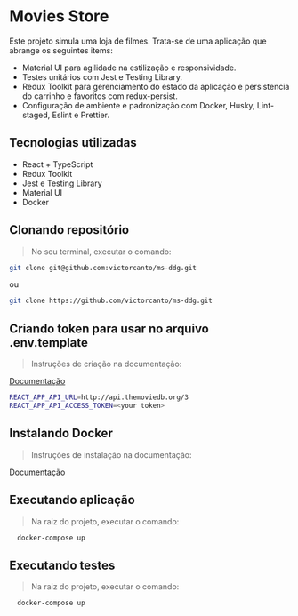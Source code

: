 # Movies Store

Este projeto simula uma loja de filmes. Trata-se de uma aplicação que abrange os seguintes items:

-   Material UI para agilidade na estilização e responsividade.
-   Testes unitários com Jest e Testing Library.
-   Redux Toolkit para gerenciamento do estado da aplicação e persistencia do carrinho e favoritos com redux-persist.
-   Configuração de ambiente e padronização com Docker, Husky, Lint-staged, Eslint e Prettier.

## Tecnologias utilizadas

-   React + TypeScript
-   Redux Toolkit
-   Jest e Testing Library
-   Material UI
-   Docker

## Clonando repositório

> No seu terminal, executar o comando:

```bash
git clone git@github.com:victorcanto/ms-ddg.git
```

ou

```bash
git clone https://github.com/victorcanto/ms-ddg.git
```

## Criando token para usar no arquivo .env.template

> Instruções de criação na documentação:

[Documentação](https://developers.themoviedb.org/3/getting-started/introduction)

```bash
REACT_APP_API_URL=http://api.themoviedb.org/3
REACT_APP_API_ACCESS_TOKEN=<your token>
```

## Instalando Docker

> Instruções de instalação na documentação:

[Documentação](https://docs.docker.com/desktop/)

## Executando aplicação

> Na raiz do projeto, executar o comando:

```bash
  docker-compose up
```

## Executando testes

> Na raiz do projeto, executar o comando:

```bash
  docker-compose up
```
